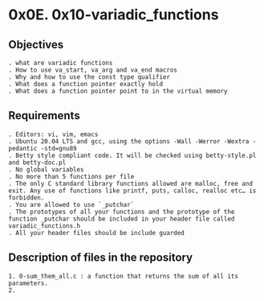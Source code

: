 # 0x0E. 0x10-variadic_functions 

## Objectives

	. what are variadic functions
	. How to use va_start, va_arg and va_end macros
	. Why and how to use the const type qualifier
	. What does a function pointer exactly hold
	. What does a function pointer point to in the virtual memory

## Requirements

	. Editors: vi, vim, emacs
	. Ubuntu 20.04 LTS and gcc, using the options -Wall -Werror -Wextra -pedantic -std=gnu89
	. Betty style compliant code. It will be checked using betty-style.pl and betty-doc.pl
	. No global variables
	. No more than 5 functions per file
	. The only C standard library functions allowed are malloc, free and exit. Any use of functions like printf, puts, calloc, realloc etc… is forbidden.
	. You are allowed to use `_putchar`
	. The prototypes of all your functions and the prototype of the function _putchar should be included in your header file called variadic_functions.h
	. All your header files should be include guarded

## Description of files in the repository

	1. 0-sum_them_all.c : a function that returns the sum of all its parameters. 
	2. 
